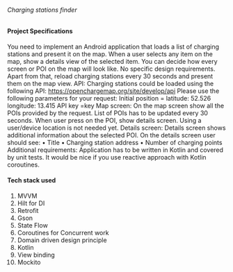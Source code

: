 ###### Charging stations finder

#### Project Specifications
You need to implement an Android application that loads a list of charging stations and
present it on the map. When a user selects any item on the map, show a details view of the
selected item. You can decide how every screen or POI on the map will look like. No specific
design requirements. Apart from that, reload charging stations every 30 seconds and present
them on the map view.
API:
Charging stations could be loaded using the following API:
https://openchargemap.org/site/develop/api
Please use the following parameters for your request:
Initial position = latitude: 52.526 longitude: 13.415
API key =key
Map screen:
On the map screen show all the POIs provided by the request. List of POIs has to be updated
every 30 seconds. When user press on the POI, show details screen. Using a user/device
location is not needed yet.
Details screen:
Details screen shows additional information about the selected POI. On the details screen user
should see:
• Title
• Charging station address
• Number of charging points
Additional requirements:
Application has to be written in Kotlin and covered by unit tests.
It would be nice if you use reactive approach with Kotlin coroutines.


#### Tech stack used

1. MVVM
2. Hilt for DI
3. Retrofit
4. Gson
5. State Flow
6. Coroutines for Concurrent work
7. Domain driven design principle
8. Kotlin
9. View binding
10. Mockito 


